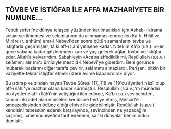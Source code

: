 ## TÖVBE VE İSTİĞFAR İLE AFFA MAZHARİYETE BİR NUMUNE...

Tebük seferi'ne dünya telaşesi yüzünden katılmadıkları için Ashab-ı kirama selam verilmemesi ve selamlarının da alınmaması em­redilen Ka'b, Hilâl ve Mirâre (r. anhüm) emr-i Nebevî'den sonra bütün zamanlarını tevbe ve istiğfarla geçirmişler, tâ ki aff-ı İlâhî yetişe­ne kadar. Nitekim Kâ'b (r.a.): «Her gece sa­baha kadar gözlerimden kan ve yaş gelerek ağlar, tövbe ve istiğfar eder, Allah'a yalvarır­dım. Sabahleyin «Acaba affedildik mi, Resûlullah (s.a.v.) selâmımı alır mı?» ümidiyle mescid-i Nebevî'ye giderdim. Beni görünce müba­rek başlarını diğer tarafa çevirir, selâmımı al­mazlardı. Perişan, bitkin bir vaziyette tekrar is­tiğfar etmek üzere evime kapanırdım» diyor.

Bu ızdırap ve zindan hayatı Tevbe Sûresi 117, 118 ve 119'cu âyetleri nâzîl olup aff-ı ilâhî'ye mazhar olana kadar sürmüştür. Resûlullah (s.a.v.)'m münâdisi bu âyetlerle aff-ı İlâhî'nin yetiştiğini ilân edince, Kâ'b (r.a.) sevin­cinden, tamamı iki adet olan elbiseleri kendisine hediye etmiş, Mescid'e amcazadesinden ödünç aldığı elbise ile gidebilmiştir. Resûlullah (s.a.v.) kendisini tebessüm ederek karşıla­yınca, sevincinden ne yapacağını şaşırmış, «memnuniyetimi tarif edemem, sanki dünyalar benim oldu» demiştir.

